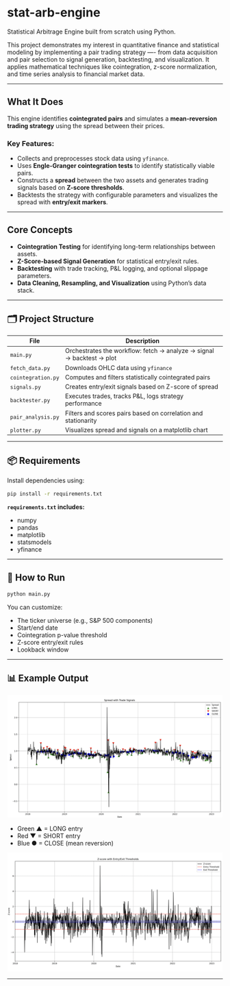 # stat-arb-engine

Statistical Arbitrage Engine built from scratch using Python.

This project demonstrates my interest in quantitative finance and statistical modeling by implementing a pair trading strategy —- from data acquisition and pair selection to signal generation, backtesting, and visualization. It applies mathematical techniques like cointegration, z-score normalization, and time series analysis to financial market data.

---

## What It Does

This engine identifies **cointegrated pairs** and simulates a **mean-reversion trading strategy** using the spread between their prices.

### Key Features:
- Collects and preprocesses stock data using `yfinance`.
- Uses **Engle-Granger cointegration tests** to identify statistically viable pairs.
- Constructs a **spread** between the two assets and generates trading signals based on **Z-score thresholds**.
- Backtests the strategy with configurable parameters and visualizes the spread with **entry/exit markers**.

---

## Core Concepts

- **Cointegration Testing** for identifying long-term relationships between assets.
- **Z-Score-based Signal Generation** for statistical entry/exit rules.
- **Backtesting** with trade tracking, P&L logging, and optional slippage parameters.
- **Data Cleaning, Resampling, and Visualization** using Python’s data stack.

---

## 🗂 Project Structure

| File | Description |
|------|-------------|
| `main.py` | Orchestrates the workflow: fetch → analyze → signal → backtest → plot |
| `fetch_data.py` | Downloads OHLC data using `yfinance` |
| `cointegration.py` | Computes and filters statistically cointegrated pairs |
| `signals.py` | Creates entry/exit signals based on Z-score of spread |
| `backtester.py` | Executes trades, tracks P&L, logs strategy performance |
| `pair_analysis.py` | Filters and scores pairs based on correlation and stationarity |
| `plotter.py` | Visualizes spread and signals on a matplotlib chart |

---

## 📦 Requirements

Install dependencies using:
```bash
pip install -r requirements.txt
```

**`requirements.txt` includes:**
- numpy
- pandas
- matplotlib
- statsmodels
- yfinance

---

## 🚀 How to Run

```bash
python main.py
```

You can customize:
- The ticker universe (e.g., S&P 500 components)
- Start/end date
- Cointegration p-value threshold
- Z-score entry/exit rules
- Lookback window

---

## 📊 Example Output

![Sample Spread Chart](samples/sample_spread.png)

- Green ▲ = LONG entry  
- Red ▼ = SHORT entry  
- Blue ● = CLOSE (mean reversion)


![Sample Spread Chart](samples/sample_zscores.png)

---
